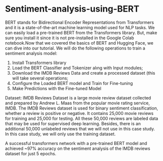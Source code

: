 # Sentiment-analysis-using-BERT

BERT stands for Bidirectional Encoder Representations from Transformers and it is a state-of-the-art machine learning model used for NLP tasks. We can easily load a pre-trained BERT from the Transformers library. But, make sure you install it since it is not pre-installed in the Google Colab notebook.Now that we covered the basics of BERT and Hugging Face, we can dive into our tutorial. We will do the following operations to train a sentiment analysis model:
1. Install Transformers library
2. Load the BERT Classifier and Tokenizer alıng with Input modules;
3. Download the IMDB Reviews Data and create a processed dataset (this will take several operations;
4. Configure the Loaded BERT model and Train for Fine-tuning
5. Make Predictions with the Fine-tuned Model

Dataset: IMDB Reviews Dataset is a large movie review dataset collected and prepared by Andrew L. Maas from the popular movie rating service, IMDB. The IMDB Reviews dataset is used for binary sentiment classification, whether a review is positive or negative. It contains 25,000 movie reviews for training and 25,000 for testing. All these 50,000 reviews are labeled data that may be used for supervised deep learning. Besides, there is an additional 50,000 unlabeled reviews that we will not use in this case study. In this case study, we will only use the training dataset.

A successful transformers network with a pre-trained BERT model and achieved ~97% accuracy on the sentiment analysis of the IMDB reviews dataset for just 5 epochs.
